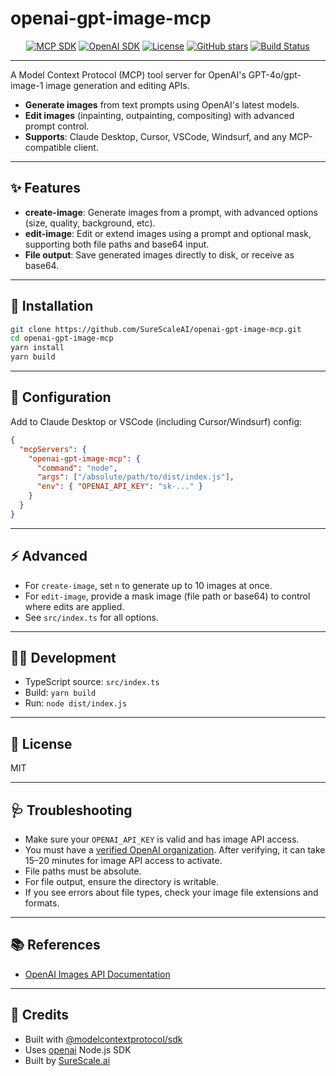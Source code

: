 # openai-gpt-image-mcp

<p align="center">
  <a href="https://www.npmjs.com/package/@modelcontextprotocol/sdk"><img src="https://img.shields.io/npm/v/@modelcontextprotocol/sdk?label=MCP%20SDK&color=blue" alt="MCP SDK"></a>
  <a href="https://www.npmjs.com/package/openai"><img src="https://img.shields.io/npm/v/openai?label=OpenAI%20SDK&color=blueviolet" alt="OpenAI SDK"></a>
  <a href="https://github.com/SureScaleAI/openai-gpt-image-mcp/blob/main/LICENSE"><img src="https://img.shields.io/github/license/SureScaleAI/openai-gpt-image-mcp?color=brightgreen" alt="License"></a>
  <a href="https://github.com/SureScaleAI/openai-gpt-image-mcp/stargazers"><img src="https://img.shields.io/github/stars/SureScaleAI/openai-gpt-image-mcp?style=social" alt="GitHub stars"></a>
  <a href="https://github.com/SureScaleAI/openai-gpt-image-mcp/actions"><img src="https://img.shields.io/github/actions/workflow/status/SureScaleAI/openai-gpt-image-mcp/main.yml?label=build&logo=github" alt="Build Status"></a>
</p>

---

A Model Context Protocol (MCP) tool server for OpenAI's GPT-4o/gpt-image-1 image generation and editing APIs.

- **Generate images** from text prompts using OpenAI's latest models.
- **Edit images** (inpainting, outpainting, compositing) with advanced prompt control.
- **Supports**: Claude Desktop, Cursor, VSCode, Windsurf, and any MCP-compatible client.

---

## ✨ Features

- **create-image**: Generate images from a prompt, with advanced options (size, quality, background, etc).
- **edit-image**: Edit or extend images using a prompt and optional mask, supporting both file paths and base64 input.
- **File output**: Save generated images directly to disk, or receive as base64.

---

## 🚀 Installation

```sh
git clone https://github.com/SureScaleAI/openai-gpt-image-mcp.git
cd openai-gpt-image-mcp
yarn install
yarn build
```

---

## 🔑 Configuration

Add to Claude Desktop or VSCode (including Cursor/Windsurf) config:

```json
{
  "mcpServers": {
    "openai-gpt-image-mcp": {
      "command": "node",
      "args": ["/absolute/path/to/dist/index.js"],
      "env": { "OPENAI_API_KEY": "sk-..." }
    }
  }
}
```

---

## ⚡ Advanced

- For `create-image`, set `n` to generate up to 10 images at once.
- For `edit-image`, provide a mask image (file path or base64) to control where edits are applied.
- See `src/index.ts` for all options.

---

## 🧑‍💻 Development

- TypeScript source: `src/index.ts`
- Build: `yarn build`
- Run: `node dist/index.js`

---

## 📝 License

MIT

---

## 🩺 Troubleshooting

- Make sure your `OPENAI_API_KEY` is valid and has image API access.
- You must have a [verified OpenAI organization](https://platform.openai.com/account/organization). After verifying, it can take 15–20 minutes for image API access to activate.
- File paths must be absolute.
- For file output, ensure the directory is writable.
- If you see errors about file types, check your image file extensions and formats.

---

## 📚 References

- [OpenAI Images API Documentation](https://platform.openai.com/docs/api-reference/images)

---

## 🙏 Credits

- Built with [@modelcontextprotocol/sdk](https://www.npmjs.com/package/@modelcontextprotocol/sdk)
- Uses [openai](https://www.npmjs.com/package/openai) Node.js SDK 
- Built by [SureScale.ai](https://surescale.ai)